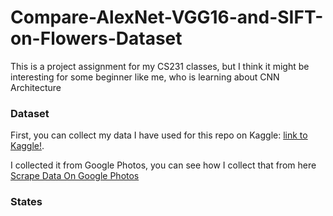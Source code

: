 # Compare-AlexNet-VGG16-and-SIFT-on-Flowers-Dataset
This is a project assignment for my CS231 classes, but I think it might be interesting for some beginner like me, who is learning about CNN Architecture

### Dataset
First, you can collect my data I have used for this repo on Kaggle: [link to Kaggle!](https://www.kaggle.com/thyhhi/flowers-dataset).

I collected it from Google Photos, you can see how I collect that from here [Scrape Data On Google Photos]()

### States
